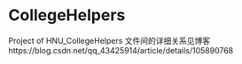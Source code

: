 # CollegeHelpers
Project of HNU_CollegeHelpers
文件间的详细关系见博客https://blog.csdn.net/qq_43425914/article/details/105890768
